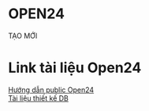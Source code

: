 # OPEN24
TẠO MỚI
# Link tài liệu Open24
[Hướng dẫn public Open24](https://docs.google.com/document/d/189MJhpOG3VM0CapyHgfJI1fGjWUymvbCwEYQpazRye4/edit?usp=sharing)  
[Tài liệu thiết kế DB](https://docs.google.com/spreadsheets/d/11HhJ6C3Ew5UdVjYIWuRQjgNLX5LSKToVX2f6F6tk-hU/edit?usp=sharing)

